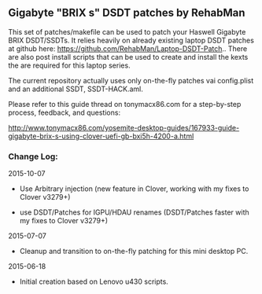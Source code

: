 ## Gigabyte "BRIX s" DSDT patches by RehabMan

This set of patches/makefile can be used to patch your Haswell Gigabyte BRIX DSDT/SSDTs.  It relies heavily on already existing laptop DSDT patches at github here: https://github.com/RehabMan/Laptop-DSDT-Patch.. There are also post install scripts that can be used to create and install the kexts the are required for this laptop series.

The current repository actually uses only on-the-fly patches vai config.plist and an additional SSDT, SSDT-HACK.aml.

Please refer to this guide thread on tonymacx86.com for a step-by-step process, feedback, and questions:

http://www.tonymacx86.com/yosemite-desktop-guides/167933-guide-gigabyte-brix-s-using-clover-uefi-gb-bxi5h-4200-a.html


### Change Log:

2015-10-07 

- Use Arbitrary injection (new feature in Clover, working with my fixes to Clover v3279+)

- use DSDT/Patches for IGPU/HDAU renames (DSDT/Patches faster with my fixes to Clover v3279+)


2015-07-07

- Cleanup and transition to on-the-fly patching for this mini desktop PC.


2015-06-18

- Initial creation based on Lenovo u430 scripts.
